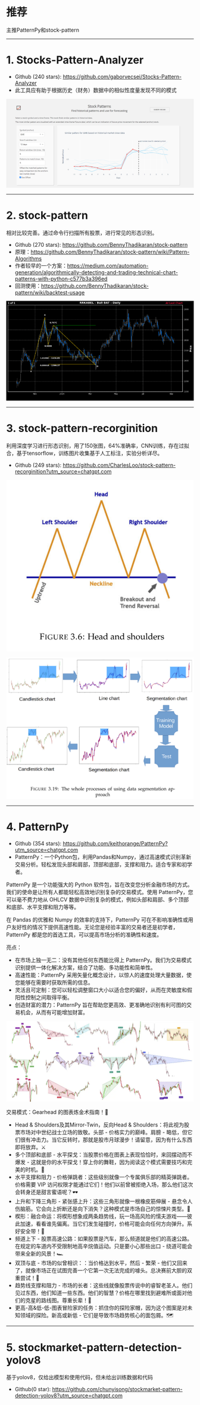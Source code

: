 # 推荐

主推PatternPy和stock-pattern

---

# 1. Stocks-Pattern-Analyzer

- Github (240 stars): https://github.com/gaborvecsei/Stocks-Pattern-Analyzer
- 此工具应有助于根据历史（财务）数据中的相似性度量发现不同的模式

![](.01_汇总工具_images/stock_pattern_analyzer.png)

---

# 2. stock-pattern

相对比较完善。通过命令行扫描所有股票，进行常见的形态识别。

- Github (270 stars): https://github.com/BennyThadikaran/stock-pattern
- 原理：https://github.com/BennyThadikaran/stock-pattern/wiki/Pattern-Algorithms
- 作者较早的一个方案：https://medium.com/automation-generation/algorithmically-detecting-and-trading-technical-chart-patterns-with-python-c577b3a396ed
- 回测使用：https://github.com/BennyThadikaran/stock-pattern/wiki/backtest-usage

![](.01_汇总工具_images/stock_pattern识别效果.png)

---

# 3. stock-pattern-recorginition

利用深度学习进行形态识别，用了150张图，64%准确率，CNN训练，存在过拟合，基于tensorflow，训练图片收集基于人工标注，实验分析详尽。

- Github (249 stars): https://github.com/CharlesLoo/stock-pattern-recorginition?utm_source=chatgpt.com

![](.01_汇总工具_images/stock_pattern_recorginiton图片.png)

![](.01_汇总工具_images/stock_pattern_recorginiton训练测试流程.png)

---

# 4. PatternPy

- Github (354 stars): https://github.com/keithorange/PatternPy?utm_source=chatgpt.com
- PatternPy：一个Python包，利用Pandas和Numpy，通过高速模式识别革新交易分析。轻松发现头部和肩部，顶部和底部，支撑和阻力。适合专家和初学者。

PatternPy 是一个功能强大的 Python 软件包，旨在改变您分析金融市场的方式。我们的使命是让所有人都能轻松高效地识别复杂的交易模式。使用 PatternPy，您可以毫不费力地从 OHLCV 数据中识别复杂的模式，例如头部和肩部、多个顶部和底部、水平支撑和阻力等等。

在 Pandas 的优雅和 Numpy 的效率的支持下，PatternPy 可在不影响准确性或用户友好性的情况下提供高速性能。无论您是经验丰富的交易者还是初学者，PatternPy 都是您的首选工具，可以提高市场分析的准确性和速度。

亮点：
- 在市场上独一无二：没有其他任何东西能比得上 PatternPy。我们为交易模式识别提供一体化解决方案，结合了功能、多功能性和简单性。
- 高速性能：PatternPy 采用矢量化概念设计，以惊人的速度处理大量数据，使您能够在需要时获取所需的信息。
- 灵活且可定制：您可以轻松调整窗口大小以适合您的偏好，从而在灵敏度和假阳性控制之间取得平衡。
- 创造财富的潜力：PatternPy 旨在帮助您更高效、更准确地识别有利可图的交易机会，从而有可能增加财富。

![](.01_汇总工具_images/patternPy识别图案.png)

交易模式：Gearhead 的图表炼金术指南！🔧
- Head & Shoulders及其Mirror-Twin，反向Head & Shoulders：将此视为股票市场对中世纪战士立场的致敬。头部 - 价格实力的巅峰。肩膀 - 略低，但它们很有冲击力。当它反转时，那就是股市月球漫步！请留意，因为有什么东西即将放弃。⚔️
- 多个顶部和底部 - 水平探戈：当股票价格在图表上表现恰恰时，来回摆动而不爆发 - 这就是你的水平探戈！穿上你的舞鞋，因为阅读这个模式需要技巧和完美的时机。💃
- 水平支撑和阻力 - 价格弹跳者：这些级别就像一个专属俱乐部的精英弹跳者。价格需要 VIP 访问权限才能通过它们！他们以前曾被拒绝入场，那么他们这次会转身还是甜言蜜语呢？🕶️
- 上升和下降三角形 - 紧张感上升：这些三角形就像一根橡皮筋伸展 - 悬念令人伤脑筋。它会向上折断还是向下消失？这种模式是市场自己的惊悚片类型。🍿
- 楔形：融合命运：将楔形想象成两条趋势线，玩一场高风险的懦夫游戏——彼此加速，看看谁先偏离。当它们发生碰撞时，价格可能会向任何方向弹升。系好安全带！🚀
- 频道上下 - 股票高速公路：如果股票是汽车，那么频道就是他们的高速公路。在规定的车道内不受限制地高辛烷值运动。只是要小心那些出口 - 绕道可能会带来全新的风景！🏎️
- 双顶与底 - 市场的似曾相识：：当价格达到水平，然后 - 繁荣 - 他们又回来了，就像市场正在试图完善一个它第一次无法完成的噱头。总决赛前大胆的双重尝试！🎯
- 趋势线支撑和阻力 - 市场的长者：这些线就像股票传说中的睿智老圣人。他们见过东西，他们知道一些东西。他们的智慧？价格在哪里找到避难所或面对他们的克星的路线图。尊重长辈！🧙
- 更高-高&低-低-图表冒险家的任务：抓住你的探险家帽，因为这个图案是对未知领域的探险。新高或新低 - 它们是导致市场趋势核心的面包屑。🗺️

---

# 5. stockmarket-pattern-detection-yolov8

基于yolov8，仅给出模型和使用代码，但未给出训练数据和代码

- Github(0 star): https://github.com/chunyisong/stockmarket-pattern-detection-yolov8?utm_source=chatgpt.com
